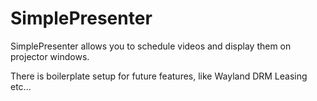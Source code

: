 # SimplePresenter

SimplePresenter allows you to schedule videos and display them on projector windows.

There is boilerplate setup for future features, like Wayland DRM Leasing etc...